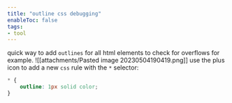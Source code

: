 ```yaml
---
title: "outline css debugging"
enableToc: false
tags:
- tool
---
```


quick way to add `outlines` for all html elements to check for overflows for example.
![[attachments/Pasted image 20230504190419.png]]
use the plus icon to add a new `css` rule with the `*` selector:
```css
* {
	outline: 1px solid color;
}
```

